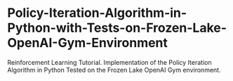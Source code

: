 # Policy-Iteration-Algorithm-in-Python-with-Tests-on-Frozen-Lake-OpenAI-Gym-Environment
Reinforcement Learning Tutorial.      Implementation of the Policy Iteration Algorithm in Python   Tested on the Frozen Lake OpenAI Gym environment.
